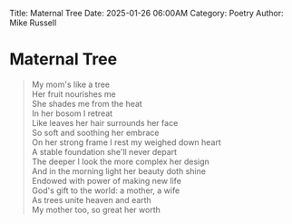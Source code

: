 Title: Maternal Tree
Date: 2025-01-26 06:00AM
Category: Poetry
Author: Mike Russell
# Maternal Tree

> My mom's like a tree<br>
Her fruit nourishes me<br>
She shades me from the heat<br>
In her bosom I retreat<br>
Like leaves her hair surrounds her face<br>
So soft and soothing her embrace<br>
On her strong frame I rest my weighed down heart<br>
A stable foundation she'll never depart<br>
The deeper I look the more complex her design<br>
And in the morning light her beauty doth shine<br>
Endowed with power of making new life<br>
God's gift to the world: a mother, a wife<br>
As trees unite heaven and earth<br>
My mother too, so great her worth
